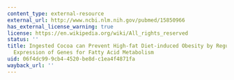 ```yaml
---
content_type: external-resource
external_url: http://www.ncbi.nlm.nih.gov/pubmed/15850966
has_external_license_warning: true
license: https://en.wikipedia.org/wiki/All_rights_reserved
status: ''
title: Ingested Cocoa can Prevent High-fat Diet-induced Obesity by Regulating the
  Expression of Genes for Fatty Acid Metabolism
uid: 06f4dc99-9cb4-4520-be8d-c1ea4f4871fa
wayback_url: ''
---
```

